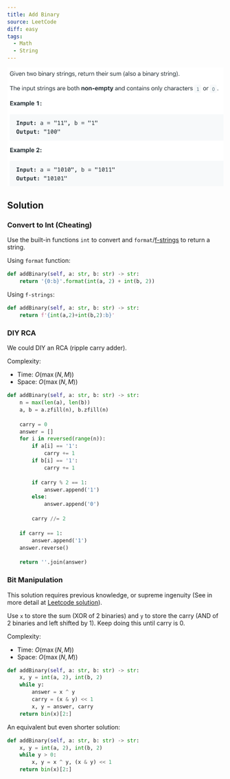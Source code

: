 ```yaml
---
title: Add Binary
source: LeetCode
diff: easy
tags:
  - Math
  - String
---
```


<img class="medium-zoom" src="/algo/add-binary.png" alt="https://leetcode.com/problems/add-binary">

## Solution

### Convert to Int (Cheating)

Use the built-in functions `int` to convert and `format`/[f-strings](https://realpython.com/python-f-strings/) to return a string.

Using `format` function:

```py
def addBinary(self, a: str, b: str) -> str:
    return '{0:b}'.format(int(a, 2) + int(b, 2))
```

Using `f-strings`:

```py
def addBinary(self, a: str, b: str) -> str:
    return f'{int(a,2)+int(b,2):b}'
```

### DIY RCA

We could DIY an RCA (ripple carry adder).

Complexity:

- Time: $O(\max(N,M))$
- Space: $O(\max(N,M))$

```py
def addBinary(self, a: str, b: str) -> str:
    n = max(len(a), len(b))
    a, b = a.zfill(n), b.zfill(n)

    carry = 0
    answer = []
    for i in reversed(range(n)):
        if a[i] == '1':
            carry += 1
        if b[i] == '1':
            carry += 1

        if carry % 2 == 1:
            answer.append('1')
        else:
            answer.append('0')

        carry //= 2

    if carry == 1:
        answer.append('1')
    answer.reverse()

    return ''.join(answer)
```

### Bit Manipulation

This solution requires previous knowledge, or supreme ingenuity (See in more detail at [Leetcode solution](https://leetcode.com/articles/add-binary#approach-2-bit-manipulation)).

Use `x` to store the sum (XOR of 2 binaries) and `y` to store the carry (AND of 2 binaries and left shifted by 1). Keep doing this until carry is 0.

Complexity:

- Time: $O(\max(N,M))$
- Space: $O(\max(N,M))$

```py
def addBinary(self, a: str, b: str) -> str:
    x, y = int(a, 2), int(b, 2)
    while y:
        answer = x ^ y
        carry = (x & y) << 1
        x, y = answer, carry
    return bin(x)[2:]
```

An equivalent but even shorter solution:

```py
def addBinary(self, a: str, b: str) -> str:
    x, y = int(a, 2), int(b, 2)
    while y > 0:
        x, y = x ^ y, (x & y) << 1
    return bin(x)[2:]
```
